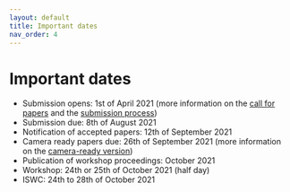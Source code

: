 ```yaml
---
layout: default
title: Important dates
nav_order: 4
---
```


# Important dates
* Submission opens: 1st of April 2021 (more information on the [call for papers](./cfp) and the [submission process](./submission))
* Submission due: 8th of August 2021
* Notification of accepted papers: 12th of September 2021
* Camera ready papers due: 26th of September 2021 (more information on the [camera-ready version](./camera))
* Publication of workshop proceedings: October 2021
* Workshop: 24th or 25th of October 2021 (half day)
* ISWC: 24th to 28th of October 2021